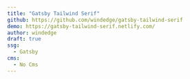 ```yaml
---
title: "Gatsby Tailwind Serif"
github: https://github.com/windedge/gatsby-tailwind-serif
demo: https://gatsby-tailwind-serif.netlify.com/
author: windedge
draft: true
ssg:
  - Gatsby
cms:
  - No Cms
---
```

